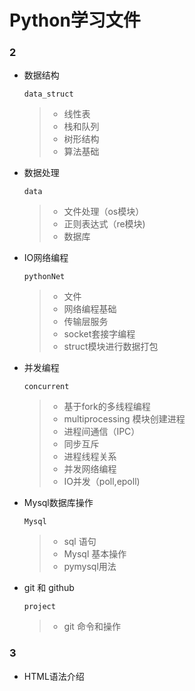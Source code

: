 # Python学习文件
### 2
* 数据结构
    ```
    data_struct
    ```
    > - 线性表
    > - 栈和队列
    > - 树形结构
    > - 算法基础
* 数据处理
    ```
    data
    ```
    > - 文件处理（os模块）
    > - 正则表达式（re模块)
    > - 数据库
* IO网络编程
    ```
    pythonNet
    ```
    > - 文件
    > - 网络编程基础
    > - 传输层服务
    > - socket套接字编程
    > - struct模块进行数据打包
* 并发编程
    ```
    concurrent
    ```
    > - 基于fork的多线程编程
    >- multiprocessing 模块创建进程
    > - 进程间通信（IPC）
    >- 同步互斥
    >- 进程线程关系
    >- 并发网络编程
    >- IO并发（poll,epoll)
* Mysql数据库操作
    ```
    Mysql
    ```
    >- sql 语句
    >- Mysql 基本操作
    >- pymysql用法
* git 和 github
    ```
    project
    ```
    >- git 命令和操作
### 3
* HTML语法介绍